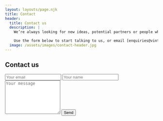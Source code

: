 ```yaml
---
layout: layouts/page.njk
title: Contact
header:
  title: Contact us
  description: |
    We’re always looking for new ideas, potential partners or people who just want to get in touch.

    Use the form below to start talking to us, or email [enquiries@vintageworx.org.uk](mailto:enquiries@vintageworx.org.uk)
  image: /assets/images/contact-header.jpg
---
```

<section class="section section--page-events">
<div class="container">

<form name="contact" data-netlify="true" method="POST" class="contact-form">
  <h2 class="form-title">Contact us</h2>
  <input type="text" name="_honey" value="" style="display: none;">
  <input type="hidden" name="_subject" value="New message received from VintageWorx.org.uk" >
  <input type="email" name="_replyto" placeholder="Your email" required="">
  <input type="text" name="name" placeholder="Your name" required="">
  <textarea rows="7" name="message" placeholder="Your message" required=""></textarea>
  <input type="submit" value="Send">
</form>

</div>
</section>

